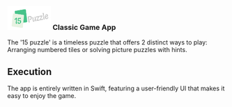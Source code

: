 <p align=”center”>
<h3><img width="100" height="55" src="https://github.com/bii-08/Sliding15PuzzleGame/blob/main/Sliding15PuzzleGame/Assets.xcassets/Puzzle%20icon_Dark%20mode.imageset/Puzzle%20icon_Dark%20mode.png" alt=”my banner”>  <strong>Classic Game App</h3></strong>
</p>
The '15 puzzle' is a timeless puzzle that offers 2 distinct ways to play: 
Arranging numbered tiles or solving picture puzzles with hints.

## Execution

The app is entirely written in Swift, featuring a user-friendly UI that makes it easy to enjoy the game.



